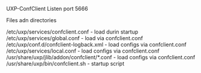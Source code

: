 UXP-ConfClient 
Listen port 5666

Files adn directories 

/etc/uxp/services/confclient.conf - load durin startup 
/etc/uxp/services/global.conf - load via confclient.conf
/etc/uxp/conf.d/confclient-logback.xml - load configs via confclient.conf
/etc/uxp/services/local.conf  - load configs via confclient.conf
/usr/share/uxp/jlib/addon/confclient/*.conf - load configs via confclient.conf
/usr/share/uxp/bin/confclient.sh - startup script
